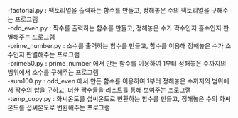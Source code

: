 -factorial.py : 팩토리얼을 출력하는 함수를 만들고, 정해놓은 수의 팩토리얼을 구해주는 프로그램\
-odd_even.py : 짝수를 출력하는 함수를 만들고, 정해놓은 수가 짝수인지 홀수인지 판별해주는 프로그램\
-prime_number.py : 소수를 출력하는 함수를 만들고, 함수를 이용해 정해놓은 수가 소수인지 판별해주는 프로그램\
-prime50.py : prime_number 에서 만든 함수를 이용하여 1부터 정해놓은 수까지의 범위에서 소수를 구해주는 프로그램\
-sum100.py : odd_even 에서 만든 함수를 이용하여 1부터 정해놓은 수까지의 범위에서 짝수의 합을 구하고, 더한 짝수들을 리스트를 통해 보여주는 프로그램\
-temp_copy.py : 화씨온도를 섭씨온도로 변환하는 함수를 만들고, 정해놓은 수의 화씨온도를 섭씨온도로 변환해주는 프로그램
